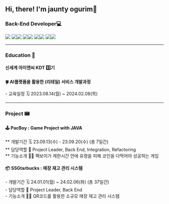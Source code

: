 <h2> Hi, there! I'm jaunty ogurim👋 </h2>


<h3> Back-End Developer💻 </h3>
<img src="https://img.shields.io/badge/Java-007396?style=flat&logo=java&logoColor=white" /> <img src="https://img.shields.io/badge/SpringBoot-6DB33F?style=flat&logo=springboot&logoColor=white" /><img src="https://img.shields.io/badge/MySQL-4479A1?style=flat&logo=MySQL&logoColor=white" /> <img src="https://img.shields.io/badge/MyBatis-C4242B?style=flat&logo=MyBatis&logoColor=white" /><img src="https://img.shields.io/badge/ApacheMaven-C71A36?style=flat&logo=apachemaven&logoColor=white" /> <img src="https://img.shields.io/badge/Junit4-25A162?style=flat&logo=Junit4&logoColor=white" /><img src="https://img.shields.io/badge/Swagger-85EA2D?style=flat&logo=swagger&logoColor=white" /> <img src="https://img.shields.io/badge/Spring Security-6DB33F?style=flat&logo=Spring Security&logoColor=white" /><img src="https://img.shields.io/badge/JWT-4B4B77?style=flat&logo=JWT&logoColor=white" />
<hr/>

<h3> Education 📒 </h3>
<h4>신세계 아이앤씨 KDT 3️⃣기</h4>
<h4>🍀 AI플랫폼을 활용한 (리테일) 서비스 개발과정</h4>
 - 교육일정 🗓️ 2023.08.14(월) ~ 2024.02.08(목)<br/>
<hr/>

<h3>  Project 📟 </h3>
<h4>🕹️ PacBoy : Game Project with JAVA</h4>
 ** 개발기간 🗓️ 23.09.13(수) - 23.09.20(수) (총 7일간)<br/>
 ** 담당역할 👻 Project Leader, Back End, Integration, Refactoring<br/>
 ** 기능소개 💁‍♀️ 팩보이가 제한시간 안에 유령을 피해 코인을 다먹어야 성공하는 게임<br/>

<h4>📦 SSGtarbucks : 매장 재고 관리 시스템</h4>
 - 개발기간 🗓️ 24.01.01(월) ~ 24.02.06(화) (총 37일간)<br/>
 - 담당역할 🐥 Project Leader, Back End <br/>
 - 기능소개 💁‍♂️ QR코드를 활용한 소규모 매장 재고 관리 시스템<br/>

<!-- ![Ogurim's GitHub stats](https://github-readme-stats.vercel.app/api?username=ogurim&show_icons=true&theme=midnight-purple) -->
<!--
**kimjeongrim/kimjeongrim** is a ✨ _special_ ✨ repository because its `README.md` (this file) appears on your GitHub profile.

Here are some ideas to get you started:

- 🔭 I’m currently working on ...
- 🌱 I’m currently learning ...
- 👯 I’m looking to collaborate on ...
- 🤔 I’m looking for help with ...
- 💬 Ask me about ...
- 📫 How to reach me: ...
- 😄 Pronouns: ...
- ⚡ Fun fact: ...
-->

